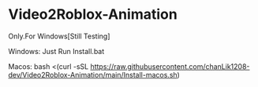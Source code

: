 # Video2Roblox-Animation
Only.For Windows[Still Testing]

Windows:
Just Run Install.bat

Macos:
bash <(curl -sSL https://raw.githubusercontent.com/chanLik1208-dev/Video2Roblox-Animation/main/Install-macos.sh)
